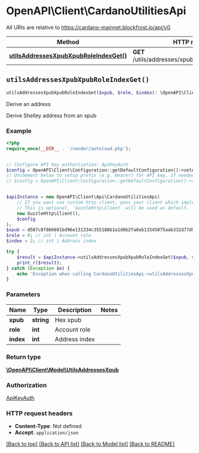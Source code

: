 # OpenAPI\Client\CardanoUtilitiesApi

All URIs are relative to https://cardano-mainnet.blockfrost.io/api/v0.

Method | HTTP request | Description
------------- | ------------- | -------------
[**utilsAddressesXpubXpubRoleIndexGet()**](CardanoUtilitiesApi.md#utilsAddressesXpubXpubRoleIndexGet) | **GET** /utils/addresses/xpub/{xpub}/{role}/{index} | Derive an address


## `utilsAddressesXpubXpubRoleIndexGet()`

```php
utilsAddressesXpubXpubRoleIndexGet($xpub, $role, $index): \OpenAPI\Client\Model\UtilsAddressesXpub
```

Derive an address

Derive Shelley address from an xpub

### Example

```php
<?php
require_once(__DIR__ . '/vendor/autoload.php');


// Configure API key authorization: ApiKeyAuth
$config = OpenAPI\Client\Configuration::getDefaultConfiguration()->setApiKey('project_id', 'YOUR_API_KEY');
// Uncomment below to setup prefix (e.g. Bearer) for API key, if needed
// $config = OpenAPI\Client\Configuration::getDefaultConfiguration()->setApiKeyPrefix('project_id', 'Bearer');


$apiInstance = new OpenAPI\Client\Api\CardanoUtilitiesApi(
    // If you want use custom http client, pass your client which implements `GuzzleHttp\ClientInterface`.
    // This is optional, `GuzzleHttp\Client` will be used as default.
    new GuzzleHttp\Client(),
    $config
);
$xpub = d507c8f866691bd96e131334c355188b1a1d0b2fa0ab11545075aab332d77d9eb19657ad13ee581b56b0f8d744d66ca356b93d42fe176b3de007d53e9c4c4e7a; // string | Hex xpub
$role = 0; // int | Account role
$index = 2; // int | Address index

try {
    $result = $apiInstance->utilsAddressesXpubXpubRoleIndexGet($xpub, $role, $index);
    print_r($result);
} catch (Exception $e) {
    echo 'Exception when calling CardanoUtilitiesApi->utilsAddressesXpubXpubRoleIndexGet: ', $e->getMessage(), PHP_EOL;
}
```

### Parameters

Name | Type | Description  | Notes
------------- | ------------- | ------------- | -------------
 **xpub** | **string**| Hex xpub |
 **role** | **int**| Account role |
 **index** | **int**| Address index |

### Return type

[**\OpenAPI\Client\Model\UtilsAddressesXpub**](../Model/UtilsAddressesXpub.md)

### Authorization

[ApiKeyAuth](../../README.md#ApiKeyAuth)

### HTTP request headers

- **Content-Type**: Not defined
- **Accept**: `application/json`

[[Back to top]](#) [[Back to API list]](../../README.md#endpoints)
[[Back to Model list]](../../README.md#models)
[[Back to README]](../../README.md)
